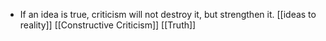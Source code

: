 - If an idea is true, criticism will not destroy it, but strengthen it. [[ideas to reality]] [[Constructive Criticism]] [[Truth]]
